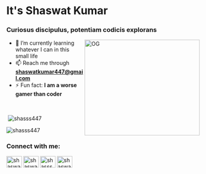 <h1 align="left">It's Shaswat Kumar</h1>
<h3 align="left">Curiosus discipulus, potentiam codicis explorans</h3>
<img align="right"alt="OG"width="300"height="250"src="https://th.bing.com/th/id/R.e56bbf02d94347183d23dfeecd207635?rik=4dO8emCEB6NKlw&riu=http%3a%2f%2flparchive.org%2fGrand-Theft-Auto-San-Andreas-(Screenshot)%2fUpdate+11%2f3-gtasa03.gif&ehk=69JIUtNelXfmak1%2fJbAErJ%2b4gozLz2sP6mWs%2bDGUtvc%3d&risl=&pid=ImgRaw&r=0"
     
<br/>

- 🌱 I’m currently learning whatever I can in this small life
- 📫 Reach me through **shaswatkumar447@gmail.com**
- ⚡ Fun fact: **I am a worse gamer than coder**
<br/>

     
<p>&nbsp;<img align="center" src="https://github-readme-stats-sigma-five.vercel.app/api?username=shasss447&show_icons=true&locale=en&theme=radical" alt="shasss447" /></p>

<p><img align="center" src="https://github-readme-streak-stats.herokuapp.com/?user=shasss447&theme=radical" alt="shasss447" /></p>

<h3 align="left">Connect with me:</h3>
<p align="left">
<a href="https://twitter.com/shaswatkumar447" target="blank"><img align="center" src="https://raw.githubusercontent.com/rahuldkjain/github-profile-readme-generator/master/src/images/icons/Social/twitter.svg" alt="shaswatkumar447" height="30" width="40" /></a>
<a href="https://linkedin.com/in/shaswat kumar" target="blank"><img align="center" src="https://raw.githubusercontent.com/rahuldkjain/github-profile-readme-generator/master/src/images/icons/Social/linked-in-alt.svg" alt="shaswat kumar" height="30" width="40" /></a>
<a href="https://instagram.com/shasss__.__what" target="blank"><img align="center" src="https://raw.githubusercontent.com/rahuldkjain/github-profile-readme-generator/master/src/images/icons/Social/instagram.svg" alt="shasss__.__what" height="30" width="40" /></a>
<a href="https://auth.geeksforgeeks.org/user/shaswatkumar447" target="blank"><img align="center" src="https://raw.githubusercontent.com/rahuldkjain/github-profile-readme-generator/master/src/images/icons/Social/geeks-for-geeks.svg" alt="shaswatkumar447" height="30" width="40" /></a>
